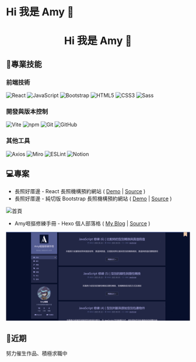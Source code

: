 # Hi 我是 Amy 👋
<div style="text-align: center;">
  <h1>Hi 我是 Amy 👋</h1>
</div>


## 🔮專業技能

### 前端技術

![React](https://img.shields.io/badge/React-20232A?style=for-the-badge&logo=react&logoColor=61DAFB)
![JavaScript](https://img.shields.io/badge/JavaScript-F7DF1E?style=for-the-badge&logo=javascript&logoColor=black)
![Bootstrap](https://img.shields.io/badge/Bootstrap-7952B3?style=for-the-badge&logo=bootstrap&logoColor=white)
![HTML5](https://img.shields.io/badge/HTML5-E34F26?style=for-the-badge&logo=html5&logoColor=white)
![CSS3](https://img.shields.io/badge/CSS-1572B6?style=for-the-badge&logo=css3&logoColor=white)
![Sass](https://img.shields.io/badge/Sass-CC6699?style=for-the-badge&logo=sass&logoColor=white)

### 開發與版本控制

![Vite](https://img.shields.io/badge/Vite-646CFF?style=for-the-badge&logo=vite&logoColor=white)
![npm](https://img.shields.io/badge/npm-CB3837?style=for-the-badge&logo=npm&logoColor=white)
![Git](https://img.shields.io/badge/Git-F05032?style=for-the-badge&logo=git&logoColor=white)
![GitHub](https://img.shields.io/badge/GitHub-181717?style=for-the-badge&logo=github&logoColor=white)

### 其他工具

![Axios](https://img.shields.io/badge/Axios-671DDF?style=for-the-badge&logo=axios&logoColor=white)
![Miro](https://img.shields.io/badge/Miro-050038?style=for-the-badge&logo=miro&logoColor=white)
![ESLint](https://img.shields.io/badge/ESLint-4B32C3?style=for-the-badge&logo=eslint&logoColor=white)
![Notion](https://img.shields.io/badge/Notion-000000?style=for-the-badge&logo=notion&logoColor=white)

## 💻專案

- 長照好厝邊 - React 長照機構預約網站 ( [Demo](https://jack-xiao-2024.github.io/ReactC5/) | [Source](https://github.com/Jack-Xiao-2024/ReactC5) )
- 長照好厝邊 - 純切版 Bootstrap 長照機構預約網站 ( [Demo](https://jack-xiao-2024.github.io/Project_D01/) | [Source](https://github.com/Jack-Xiao-2024/Project_D01) )

![首頁](https://ithelp.ithome.com.tw/upload/images/20250604/20172694RTV2TCg2Yk.jpg)

- Amy咂摳修練手冊 - Hexo 個人部落格 ( [My Blog](https://amy6072698.github.io/amy10blog/) | [Source](https://github.com/amy6072698/amy10blog) )

![首頁](https://github.com/amy6072698/amy10blog/blob/dev/themes/next/source/images/preveiw.png?raw=true)

## 🦾近期

努力催生作品、積極求職中

<!--
**amy6072698/amy6072698** is a ✨ _special_ ✨ repository because its `README.md` (this file) appears on your GitHub profile.

Here are some ideas to get you started:

- 🔭 I’m currently working on ...
- 🌱 I’m currently learning ...
- 👯 I’m looking to collaborate on ...
- 🤔 I’m looking for help with ...
- 💬 Ask me about ...
- 📫 How to reach me: ...
- 😄 Pronouns: ...
- ⚡ Fun fact: ...
-->
